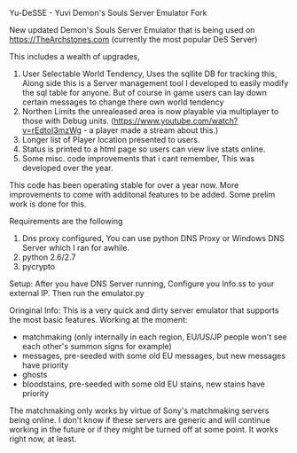 Yu-DeSSE - Yuvi Demon's Souls Server Emulator Fork

New updated Demon's Souls Server Emulator that is being used on https://TheArchstones.com (currently the most popular DeS Server)

This includes a wealth of upgrades,
1) User Selectable World Tendency, 
	Uses the sqllite DB for tracking this, Along side this is a Server management tool I developed to easily modify the sql table for anyone. But of course in game users can lay down certain messages to change there own world tendency
2) Northen Limits the unrealeased area is now playable via multiplayer to those with Debug units. (https://www.youtube.com/watch?v=rEdtoI3mzWg -  a player made a stream about this.)
3) Longer list of Player location presented to users.
4) Status is printed to a html page so users can view live stats online.
5) Some misc. code improvements that i cant remember, This was developed over the year. 

This code has been operating stable for over a year now. More improvements to come with additonal features to be added.
Some prelim work is done for this. 


Requirements are the following
1) Dns proxy configured, You can use python DNS Proxy or Windows DNS Server which I ran for awhile.
2) python 2.6/2.7
3) pycrypto 

Setup:
After you have DNS Server running, Configure you Info.ss to your external IP.
Then run the emulator.py


Oringinal Info:
This is a very quick and dirty server emulator that supports the most basic features.
Working at the moment:

 - matchmaking (only internally in each region, EU/US/JP people won't see each other's summon signs for example)
 - messages, pre-seeded with some old EU messages, but new messages have priority
 - ghosts
 - bloodstains, pre-seeded with some old EU stains, new stains have priority
 
The matchmaking only works by virtue of Sony's matchmaking servers being online. I don't know
if these servers are generic and will continue working in the future or if they might
be turned off at some point. It works right now, at least.
